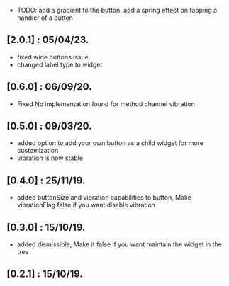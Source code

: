 * TODO: 
add a gradient to the button.
add a spring effect on tapping a handler of a button

## [2.0.1] : 05/04/23.
* fixed wide buttons issue
* changed label type to widget

## [0.6.0] : 06/09/20.

* Fixed No implementation found for method channel vibration

## [0.5.0] : 09/03/20.

* added option to add your own button as a child widget for more customization 
* vibration is now stable

## [0.4.0] : 25/11/19.

* added buttonSize and vibration capabilities to button, Make vibrationFlag false if you want disable vibration


## [0.3.0] : 15/10/19.

* added dismissible, Make it false if you want maintain the widget in the tree


## [0.2.1] : 15/10/19.





